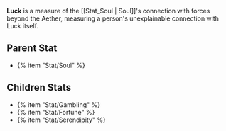 **Luck** is a measure of the [[Stat_Soul | Soul]]'s connection with forces beyond the Aether, measuring a person's unexplainable connection with Luck itself.

## Parent Stat

* {% item "Stat/Soul" %}

## Children Stats

* {% item "Stat/Gambling" %}
* {% item "Stat/Fortune" %}
* {% item "Stat/Serendipity" %}
